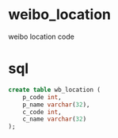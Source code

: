 # weibo_location
weibo location code

# sql

```sql
create table wb_location (
	p_code int,
	p_name varchar(32),
	c_code int,
	c_name varchar(32)
);
```
